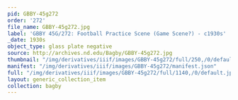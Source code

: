 ```yaml
---
pid: GBBY-45g272
order: '272'
file_name: GBBY-45g272.jpg
label: 'GBBY 45G/272: Football Practice Scene (Game Scene?) - c1930s'
_date: 1930s
object_type: glass plate negative
source: http://archives.nd.edu/Bagby/GBBY-45g272.jpg
thumbnail: "/img/derivatives/iiif/images/GBBY-45g272/full/250,/0/default.jpg"
manifest: "/img/derivatives/iiif/images/GBBY-45g272/manifest.json"
full: "/img/derivatives/iiif/images/GBBY-45g272/full/1140,/0/default.jpg"
layout: generic_collection_item
collection: bagby
---
```

